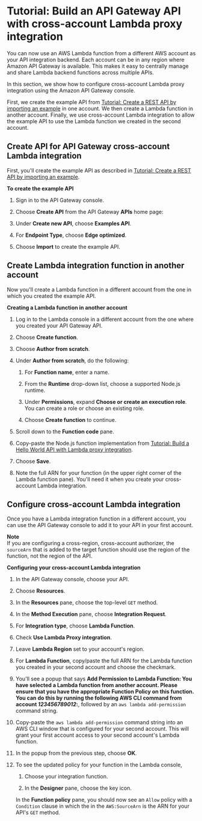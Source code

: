 # Tutorial: Build an API Gateway API with cross\-account Lambda proxy integration<a name="apigateway-cross-account-lambda-integrations"></a>

You can now use an AWS Lambda function from a different AWS account as your API integration backend\. Each account can be in any region where Amazon API Gateway is available\. This makes it easy to centrally manage and share Lambda backend functions across multiple APIs\.

In this section, we show how to configure cross\-account Lambda proxy integration using the Amazon API Gateway console\.

First, we create the example API from [Tutorial: Create a REST API by importing an example](api-gateway-create-api-from-example.md) in one account\. We then create a Lambda function in another account\. Finally, we use cross\-account Lambda integration to allow the example API to use the Lambda function we created in the second account\.

## Create API for API Gateway cross\-account Lambda integration<a name="apigateway-cross-account-lambda-integrations-create-api"></a>

First, you'll create the example API as described in [Tutorial: Create a REST API by importing an example](api-gateway-create-api-from-example.md)\.

**To create the example API**

1.  Sign in to the API Gateway console\. 

1. Choose **Create API** from the API Gateway **APIs** home page: 

1. Under **Create new API**, choose **Examples API**\.

1. For **Endpoint Type**, choose **Edge optimized**\.

1. Choose **Import** to create the example API\.

## Create Lambda integration function in another account<a name="apigateway-cross-account-lambda-integrations-create-lambda-function"></a>

Now you'll create a Lambda function in a different account from the one in which you created the example API\.

**Creating a Lambda function in another account**

1. Log in to the Lambda console in a different account from the one where you created your API Gateway API\.

1. Choose **Create function**\.

1. Choose **Author from scratch**\.

1. Under **Author from scratch**, do the following:

   1. For **Function name**, enter a name\.

   1. From the **Runtime** drop\-down list, choose a supported Node\.js runtime\.

   1. Under **Permissions**, expand **Choose or create an execution role**\. You can create a role or choose an existing role\.

   1. Choose **Create function** to continue\.

1. Scroll down to the **Function code** pane\.

1. Copy\-paste the Node\.js function implementation from [Tutorial: Build a Hello World API with Lambda proxy integration](api-gateway-create-api-as-simple-proxy-for-lambda.md)\.

1. Choose **Save**\.

1. Note the full ARN for your function \(in the upper right corner of the Lambda function pane\)\. You'll need it when you create your cross\-account Lambda integration\.

## Configure cross\-account Lambda integration<a name="apigateway-cross-account-lambda-integrations-create-integration2"></a>

Once you have a Lambda integration function in a different account, you can use the API Gateway console to add it to your API in your first account\.

**Note**  
If you are configuring a cross\-region, cross\-account authorizer, the `sourceArn` that is added to the target function should use the region of the function, not the region of the API\.

**Configuring your cross\-account Lambda integration**

1. In the API Gateway console, choose your API\.

1. Choose **Resources**\.

1. In the **Resources** pane, choose the top\-level `GET` method\. 

1. In the **Method Execution** pane, choose **Integration Request**\.

1. For **Integration type**, choose **Lambda Function**\.

1. Check **Use Lambda Proxy integration**\.

1. Leave **Lambda Region** set to your account's region\.

1. For **Lambda Function**, copy/paste the full ARN for the Lambda function you created in your second account and choose the checkmark\.

1. You'll see a popup that says **Add Permission to Lambda Function: You have selected a Lambda function from another account\. Please ensure that you have the appropriate Function Policy on this function\. You can do this by running the following AWS CLI command from account *123456789012*:**, followed by an `aws lambda add-permission` command string\.

1. Copy\-paste the `aws lambda add-permission` command string into an AWS CLI window that is configured for your second account\. This will grant your first account access to your second account's Lambda function\.

1. In the popup from the previous step, choose **OK**\.

1. To see the updated policy for your function in the Lambda console, 

   1. Choose your integration function\.

   1. In the **Designer** pane, choose the key icon\.

   In the **Function policy** pane, you should now see an `Allow` policy with a `Condition` clause in which the in the `AWS:SourceArn` is the ARN for your API's `GET` method\.